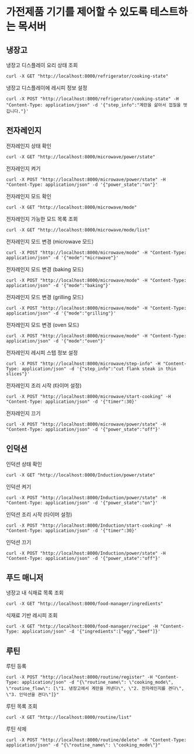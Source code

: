 # 가전제품 기기를 제어할 수 있도록 테스트하는 목서버

## 냉장고
냉장고 디스플레이 요리 상태 조회
```
curl -X GET "http://localhost:8000/refrigerator/cooking-state"
```

냉장고 디스플레이에 레시피 정보 설정
```
curl -X POST "http://localhost:8000/refrigerator/cooking-state" -H "Content-Type: application/json" -d '{"step_info":"계란을 삶아서 껍질을 벗깁니다."}'
```

## 전자레인지
전자레인지 상태 확인
```
curl -X GET "http://localhost:8000/microwave/power/state"
```

전자레인지 켜기
```
curl -X POST "http://localhost:8000/microwave/power/state" -H "Content-Type: application/json" -d '{"power_state":"on"}'
```

전자레인지 모드 확인
```
curl -X GET "http://localhost:8000/microwave/mode"
```

전자레인지 가능한 모드 목록 조회
```
curl -X GET "http://localhost:8000/microwave/mode/list"
```

전자레인지 모드 변경 (microwave 모드)
```
curl -X POST "http://localhost:8000/microwave/mode" -H "Content-Type: application/json" -d '{"mode":"microwave"}'
```

전자레인지 모드 변경 (baking 모드)
```
curl -X POST "http://localhost:8000/microwave/mode" -H "Content-Type: application/json" -d '{"mode":"baking"}'
```

전자레인지 모드 변경 (grilling 모드)
```
curl -X POST "http://localhost:8000/microwave/mode" -H "Content-Type: application/json" -d '{"mode":"grilling"}'
```

전자레인지 모드 변경 (oven 모드)
```
curl -X POST "http://localhost:8000/microwave/mode" -H "Content-Type: application/json" -d '{"mode":"oven"}'
```

전자레인지 레시피 스텝 정보 설정
```
curl -X POST "http://localhost:8000/microwave/step-info" -H "Content-Type: application/json" -d '{"step_info":"cut flank steak in thin slices"}'
```

전자레인지 조리 시작 (타이머 설정)
```
curl -X POST "http://localhost:8000/microwave/start-cooking" -H "Content-Type: application/json" -d '{"timer":30}'
```

전자레인지 끄기
```
curl -X POST "http://localhost:8000/microwave/power/state" -H "Content-Type: application/json" -d '{"power_state":"off"}'
```

## 인덕션
인덕션 상태 확인
```
curl -X GET "http://localhost:8000/Induction/power/state"
```

인덕션 켜기
```
curl -X POST "http://localhost:8000/Induction/power/state" -H "Content-Type: application/json" -d '{"power_state":"on"}'
```

인덕션 조리 시작 (타이머 설정)
```
curl -X POST "http://localhost:8000/Induction/start-cooking" -H "Content-Type: application/json" -d '{"timer":30}'
```

인덕션 끄기
```
curl -X POST "http://localhost:8000/Induction/power/state" -H "Content-Type: application/json" -d '{"power_state":"off"}'
```

## 푸드 매니저
냉장고 내 식재료 목록 조회
```
curl -X GET "http://localhost:8000/food-manager/ingredients"
```

식재료 기반 레시피 조회
```
curl -X GET "http://localhost:8000/food-manager/recipe" -H "Content-Type: application/json" -d '{"ingredients":["egg","beef"]}'
```

## 루틴
루틴 등록
```
curl -X POST "http://localhost:8000/routine/register" -H "Content-Type: application/json" -d "{\"routine_name\": \"cooking_mode\", \"routine_flow\": [\"1. 냉장고에서 계란을 꺼낸다\", \"2. 전자레인지를 켠다\", \"3. 인덕션을 켠다\"]}"
```

루틴 목록 조회
```
curl -X GET "http://localhost:8000/routine/list"
```

루틴 삭제
```
curl -X POST "http://localhost:8000/routine/delete" -H "Content-Type: application/json" -d "{\"routine_name\": \"cooking_mode\"}"
```
